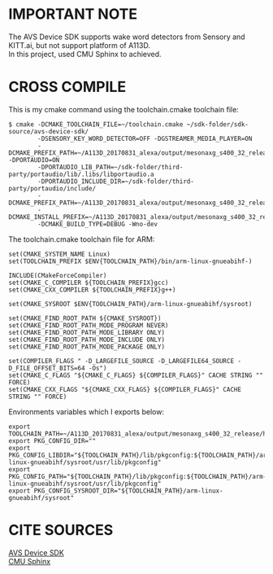 # IMPORTANT NOTE
The AVS Device SDK supports wake word detectors from Sensory and KITT.ai, but not support platform of A113D.  
In this project, used CMU Sphinx to achieved.


# CROSS COMPILE
This is my cmake command using the toolchain.cmake toolchain file:
```
$ cmake -DCMAKE_TOOLCHAIN_FILE=~/toolchain.cmake ~/sdk-folder/sdk-source/avs-device-sdk/ 
        -DSENSORY_KEY_WORD_DETECTOR=OFF -DGSTREAMER_MEDIA_PLAYER=ON 
        -DCMAKE_PREFIX_PATH=~/A113D_20170831_alexa/output/mesonaxg_s400_32_release/ -DPORTAUDIO=ON 
        -DPORTAUDIO_LIB_PATH=~/sdk-folder/third-party/portaudio/lib/.libs/libportaudio.a 
        -DPORTAUDIO_INCLUDE_DIR=~/sdk-folder/third-party/portaudio/include/ 
        -DCMAKE_PREFIX_PATH=~/A113D_20170831_alexa/output/mesonaxg_s400_32_release/ 
        -DCMAKE_INSTALL_PREFIX=~/A113D_20170831_alexa/output/mesonaxg_s400_32_release/ 
        -DCMAKE_BUILD_TYPE=DEBUG -Wno-dev 
```
The toolchain.cmake toolchain file for ARM:
```
set(CMAKE_SYSTEM_NAME Linux)
set(TOOLCHAIN_PREFIX $ENV{TOOLCHAIN_PATH}/bin/arm-linux-gnueabihf-)

INCLUDE(CMakeForceCompiler)
set(CMAKE_C_COMPILER ${TOOLCHAIN_PREFIX}gcc)
set(CMAKE_CXX_COMPILER ${TOOLCHAIN_PREFIX}g++)

set(CMAKE_SYSROOT $ENV{TOOLCHAIN_PATH}/arm-linux-gnueabihf/sysroot)

set(CMAKE_FIND_ROOT_PATH ${CMAKE_SYSROOT})
set(CMAKE_FIND_ROOT_PATH_MODE_PROGRAM NEVER)
set(CMAKE_FIND_ROOT_PATH_MODE_LIBRARY ONLY)
set(CMAKE_FIND_ROOT_PATH_MODE_INCLUDE ONLY)
set(CMAKE_FIND_ROOT_PATH_MODE_PACKAGE ONLY)

set(COMPILER_FLAGS " -D_LARGEFILE_SOURCE -D_LARGEFILE64_SOURCE -D_FILE_OFFSET_BITS=64 -Os")
set(CMAKE_C_FLAGS "${CMAKE_C_FLAGS} ${COMPILER_FLAGS}" CACHE STRING "" FORCE)
set(CMAKE_CXX_FLAGS "${CMAKE_CXX_FLAGS} ${COMPILER_FLAGS}" CACHE STRING "" FORCE)
```
Environments variables which I exports below:
```
export TOOLCHAIN_PATH=~/A113D_20170831_alexa/output/mesonaxg_s400_32_release/host/usr
export PKG_CONFIG_DIR=""
export PKG_CONFIG_LIBDIR="${TOOLCHAIN_PATH}/lib/pkgconfig:${TOOLCHAIN_PATH}/arm-linux-gnueabihf/sysroot/usr/lib/pkgconfig"
export PKG_CONFIG_PATH="${TOOLCHAIN_PATH}/lib/pkgconfig:${TOOLCHAIN_PATH}/arm-linux-gnueabihf/sysroot/usr/lib/pkgconfig"
export PKG_CONFIG_SYSROOT_DIR="${TOOLCHAIN_PATH}/arm-linux-gnueabihf/sysroot"
```


# CITE SOURCES
[AVS Device SDK](https://github.com/alexa/avs-device-sdk)  
[CMU Sphinx](https://cmusphinx.github.io/)
